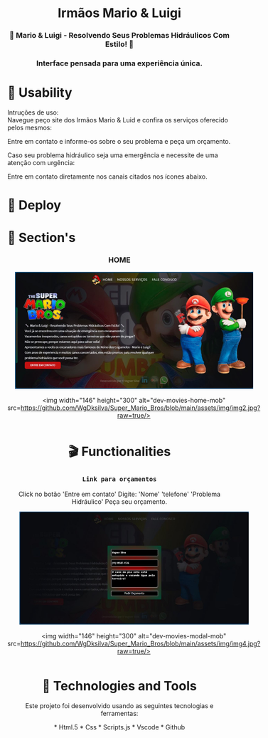 <h1 align="center">Irmãos Mario & Luigi</h1>
 
### <p align="center">🔧 Mario & Luigi - Resolvendo Seus Problemas Hidráulicos Com Estilo! 🔧</p>
### <p align="center">Interface pensada para uma experiência única.</p>


# 🔖 Usability

<p> Intruções de uso: <br/>
Navegue peço site dos Irmãos Mario & Luid e confira os serviços oferecido pelos mesmos:</p>
<p>Entre em contato e informe-os sobre o seu problema e peça um orçamento.</p>
<p>Caso seu problema hidráulico seja uma emergência e necessite de uma atenção com urgência:<p/>
<p></p>Entre em contato diretamente nos canais citados nos ícones abaixo.</p>

# 🔖 Deploy


# 🎥 Section's

<div align="center">
  
### HOME
>
<div style="display: inline-block">
<img width="536" alt="dev-movies-home" margin-right="35" src=https://github.com/WgDksilva/Super_Mario_Bros/blob/main/assets/img/img1.jpg?raw=true/>

<img width="146" height="300" alt="dev-movies-home-mob" src=https://github.com/WgDksilva/Super_Mario_Bros/blob/main/assets/img/img2.jpg?raw=true/>
</div

 <br>

 # 🎬 Functionalities

### `Link para orçamentos`

<p>Click no botão 'Entre em contato' Digite: 'Nome' 'telefone' 'Problema Hidráulico' Peça seu orçamento.</p>

<div align="center" style="display: inline-block">
<img width="516" alt="dev-movies-modal" margin-right="35" src=https://github.com/WgDksilva/Super_Mario_Bros/blob/main/assets/img/img3.jpg?raw=true/>
  
<img width="146" height="300"  alt="dev-movies-modal-mob" src=https://github.com/WgDksilva/Super_Mario_Bros/blob/main/assets/img/img4.jpg?raw=true/>
</div>

<br/>

# 🚀 Technologies and Tools

<p>Este projeto foi desenvolvido usando as seguintes tecnologias e ferramentas:</p>
<p>
* Html.5
* Css
* Scripts.js
* Vscode
* Github
 </p>




